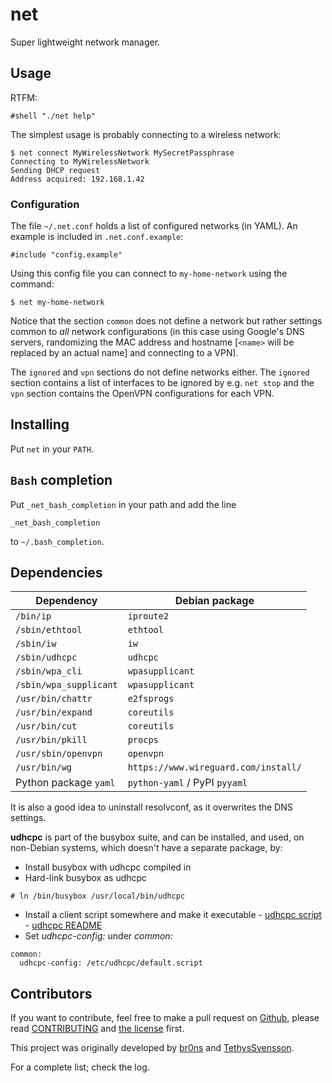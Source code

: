 # net

Super lightweight network manager.

## Usage

RTFM:

```
#shell "./net help"
```

The simplest usage is probably connecting to a wireless network:

```
$ net connect MyWirelessNetwork MySecretPassphrase
Connecting to MyWirelessNetwork
Sending DHCP request
Address acquired: 192.168.1.42
```

### Configuration

The file `~/.net.conf` holds a list of configured networks (in YAML).  An
example is included in `.net.conf.example`:

```
#include "config.example"
```

Using this config file you can connect to `my-home-network` using the command:

```
$ net my-home-network
```

Notice that the section `common` does not define a network but rather settings
common to *all* network configurations (in this case using Google's DNS servers,
randomizing the MAC address and hostname [`<name>` will be replaced by an actual
name] and connecting to a VPN).

The `ignored` and `vpn` sections do not define networks either.  The `ignored`
section contains a list of interfaces to be ignored by e.g. `net stop` and the
`vpn` section contains the OpenVPN configurations for each VPN.

## Installing

Put `net` in your `PATH`.

## `Bash` completion

Put `_net_bash_completion` in your path and add the line

```
_net_bash_completion
```

to `~/.bash_completion`.

## Dependencies

| Dependency             | Debian package                       |
|------------------------|--------------------------------------|
| `/bin/ip`              | `iproute2`                           |
| `/sbin/ethtool`        | `ethtool`                            |
| `/sbin/iw`             | `iw`                                 |
| `/sbin/udhcpc`         | `udhcpc`                             |
| `/sbin/wpa_cli`        | `wpasupplicant`                      |
| `/sbin/wpa_supplicant` | `wpasupplicant`                      |
| `/usr/bin/chattr`      | `e2fsprogs`                          |
| `/usr/bin/expand`      | `coreutils`                          |
| `/usr/bin/cut`         | `coreutils`                          |
| `/usr/bin/pkill`       | `procps`                             |
| `/usr/sbin/openvpn`    | `openvpn`                            |
| `/usr/bin/wg`          | `https://www.wireguard.com/install/` |
| Python package `yaml`  | `python-yaml` / PyPI `pyyaml`        |

It is also a good idea to uninstall resolvconf, as it overwrites the DNS settings.

**udhcpc** is part of the busybox suite, and can be installed, and used,
on non-Debian systems, which doesn't have a separate package, by:
* Install busybox with udhcpc compiled in
* Hard-link busybox as udhcpc
```
# ln /bin/busybox /usr/local/bin/udhcpc
```
* Install a client script somewhere and make it executable - [udhcpc script](default.script) - [udhcpc README](https://udhcp.busybox.net/README.udhcpc)
* Set _udhcpc-config:_ under _common:_
```
common:
  udhcpc-config: /etc/udhcpc/default.script
```

## Contributors

If you want to contribute, feel free to make a pull request on [Github](https://github.com/Pwnies/net), please read [CONTRIBUTING](CONTRIBUTING) and [the license](UNLICENSE) first.

This project was originally developed by [br0ns](https://github.com/br0ns) and [TethysSvensson](https://github.com/TethysSvensson).

For a complete list; check the log.

